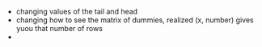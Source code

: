 
- changing values of the tail and head
- changing how to see the matrix of dummies, realized (x, number) gives yuou that number of rows
- 
